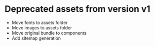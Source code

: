 # Deprecated assets from version v1

* Move fonts to assets folder
* Move images to assets folder
* Move original bundle to components
* Add sitemap generation
